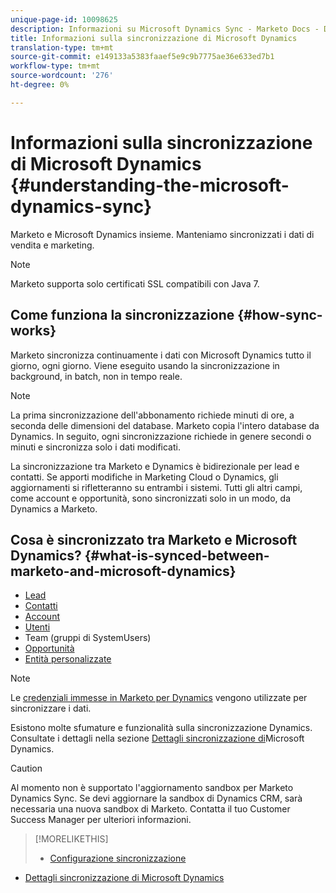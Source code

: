 ```yaml
---
unique-page-id: 10098625
description: Informazioni su Microsoft Dynamics Sync - Marketo Docs - Documentazione prodotto
title: Informazioni sulla sincronizzazione di Microsoft Dynamics
translation-type: tm+mt
source-git-commit: e149133a5383faaef5e9c9b7775ae36e633ed7b1
workflow-type: tm+mt
source-wordcount: '276'
ht-degree: 0%

---
```



# Informazioni sulla sincronizzazione di Microsoft Dynamics {#understanding-the-microsoft-dynamics-sync}

Marketo e Microsoft Dynamics insieme. Manteniamo sincronizzati i dati di vendita e marketing.

>[!NOTE]
>
>Marketo supporta solo certificati SSL compatibili con Java 7.

## Come funziona la sincronizzazione {#how-sync-works}

Marketo sincronizza continuamente i dati con Microsoft Dynamics tutto il giorno, ogni giorno. Viene eseguito usando la sincronizzazione in background, in batch, non in tempo reale.

>[!NOTE]
>
>La prima sincronizzazione dell&#39;abbonamento richiede minuti di ore, a seconda delle dimensioni del database. Marketo copia l&#39;intero database da Dynamics. In seguito, ogni sincronizzazione richiede in genere secondi o minuti e sincronizza solo i dati modificati.

La sincronizzazione tra Marketo e Dynamics è bidirezionale per lead e contatti. Se apporti modifiche in Marketing Cloud o Dynamics, gli aggiornamenti si rifletteranno su entrambi i sistemi. Tutti gli altri campi, come account e opportunità, sono sincronizzati solo in un modo, da Dynamics a Marketo.

## Cosa è sincronizzato tra Marketo e Microsoft Dynamics? {#what-is-synced-between-marketo-and-microsoft-dynamics}

* [Lead](microsoft-dynamics-sync-details/microsoft-dynamics-sync-lead-sync.md)
* [Contatti](microsoft-dynamics-sync-details/microsoft-dynamics-sync-contact-sync.md)
* [Account](microsoft-dynamics-sync-details/microsoft-dynamics-sync-account-sync.md)
* [Utenti](microsoft-dynamics-sync-details/microsoft-dynamics-sync-user-sync.md)
* Team (gruppi di SystemUsers)
* [Opportunità](microsoft-dynamics-sync-details/microsoft-dynamics-sync-opportunity-sync.md)
* [Entità personalizzate](microsoft-dynamics-sync-details/microsoft-dynamics-sync-custom-entity-sync.md)

>[!NOTE]
>
>Le [credenziali immesse in Marketo per Dynamics](/help/marketo/product-docs/crm-sync/microsoft-dynamics-sync/sync-setup/microsoft-dynamics-365/step-2-of-3-set-up.md) vengono utilizzate per sincronizzare i dati.

Esistono molte sfumature e funzionalità sulla sincronizzazione Dynamics. Consultate i dettagli nella sezione [Dettagli sincronizzazione di](http://docs.marketo.com/display/docs/microsoft+dynamics+sync+details)Microsoft Dynamics.

>[!CAUTION]
>
>Al momento non è supportato l&#39;aggiornamento sandbox per Marketo Dynamics Sync. Se devi aggiornare la sandbox di Dynamics CRM, sarà necessaria una nuova sandbox di Marketo. Contatta il tuo Customer Success Manager per ulteriori informazioni.

>[!MORELIKETHIS]
>
>* [Configurazione sincronizzazione](http://docs.marketo.com/display/docs/sync+setup)
   >
   >
* [Dettagli sincronizzazione di Microsoft Dynamics](http://docs.marketo.com/display/docs/microsoft+dynamics+sync+details)

